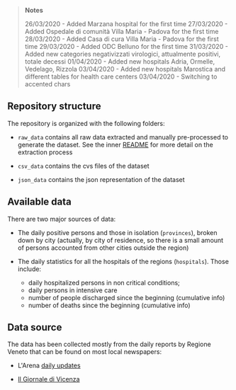 > **Notes**
> 
> 26/03/2020 - Added Marzana hospital for the first time
> 27/03/2020 - Added Ospedale di comunità Villa Maria - Padova for the first time
> 28/03/2020 - Added Casa di cura Villa Maria - Padova for the first time
> 29/03/2020 - Added ODC Belluno for the first time
> 31/03/2020 - Added new categories negativizzati virologici, attualmente positivi, totale decessi
> 01/04/2020 - Added new hospitals Adria, Ormelle, Vedelago, Rizzola
> 03/04/2020 - Added new hospitals Marostica and different tables for health care centers
> 03/04/2020 - Switching to accented chars

## Repository structure

The repository is organized with the following folders:

* `raw_data` contains all raw data extracted and manually pre-processed to generate the dataset. 
  See the inner [README](raw_data/README.md) for more detail on the extraction process

* `csv_data` contains the cvs files of the dataset

* `json_data` contains the json representation of the dataset

## Available data

There are two major sources of data:

* The daily positive persons and those in isolation (`provinces`), broken down by city (actually, by city of residence, so there is a small amount of persons accounted from other cities outside the region)

* The daily statistics for all the hospitals of the regions (`hospitals`). Those include:
  * daily hospitalized persons in non critical conditions;
  * daily persons in intensive care 
  * number of people discharged since the beginning (cumulative info)
  * number of deaths since the beginning (cumulative info)

## Data source

The data has been collected mostly from the daily reports by Regione Veneto that can be found on most local newspapers:

* L'Arena [daily updates](https://www.larena.it/territori/citt%C3%A0/verona-81-nuovi-casi-e-17-morti-nelle-ultime-24-ore-1.7976616)

* [Il Giornale di Vicenza](https://www.ilgiornaledivicenza.it/) 